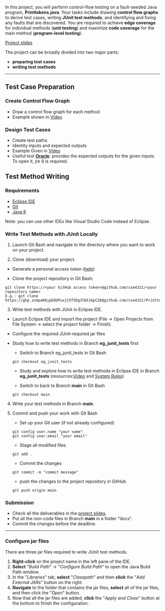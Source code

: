 

In this project, you will perform control-flow testing on a fault-seeded Java program, **Printtokens.java**. Your tasks include drawing **control flow graphs** to derive test cases, writing **JUnit test methods**, and identifying and fixing any faults that are discovered. You are required to achieve **edge coverage** for individual methods (**unit testing**) and maximize **code coverage** for the main method (**program-level testing**).


[Project slides](./project-slides.pdf)

The project can be broadly divided into two major parts: 
- **preparing test cases**
- **writing test methods**

<hr>

## Test Case Preparation

### Create Control Flow Graph
   - Draw a control flow graph for each method
   - Example shown in [Video](https://youtu.be/lj7HY7ENU8Y)

### Design Test Cases 
   - Create test paths
   - Identity inputs and expected outputs
   - Example Given in [Video](https://youtu.be/xfANxegQJnQ)
   - Useful tool [**Oracle**](./oracle/Printtokens_Oracle.jar): provides the expected outputs for the given inputs. To open it, jre 8 is required.

## Test Method Writing

### Requirements

- [Eclipse IDE](https://riyagoel192.medium.com/how-to-download-eclipse-java-ide-on-windows-52608032d6d9) 
- [Git](https://www.howtogeek.com/832083/how-to-install-git-on-windows/)
- [Java 8](https://www.java.com/en/download/manual.jsp)

Note: you can use other IDEs like Visual Studio Code instead of Eclipse. 

### Write Test Methods with JUnit Locally

1. Launch Git Bash and navigate to the directory where you want to work on your project. 

2. Clone (download) your project.
- Generate a personal access token ([help](https://docs.github.com/en/enterprise-server@3.9/authentication/keeping-your-account-and-data-secure/managing-your-personal-access-tokens))
 
- Clone the project repository in Git Bash:
```
git clone https://<your GitHub access token>@github.com/cse4321/<your repository name>
E.g.: git clone https://ghp_zvmpaRAjpE8UPuxjCXf5Dg3lW11GpC2b@github.com/cse4321/PrinttokensTesting.git
```

3. Write test methods with JUnit in Eclipse IDE. 
- Launch Eclipse IDE and import the project (File -> Open Projects from File System -> select the project folder -> Finish)
- Configure the required JUnit-required jar files
- Study how to write test methods in Branch **eg_junit_tests** first

    - Switch to Branch eg_junit_tests in Git Bash 
    ```
    git checkout eg_junit_tests 
    ```
    - Study and explore how to write test methods in Eclipse IDE in Branch **eg_junit_tests** (resources:[Video](https://youtu.be/DuAqP8IRcbY) and [System Rules](https://stefanbirkner.github.io/system-rules/))

    - Switch to back to Branch **main** in Git Bash 
  ```
  git checkout main 
  ```
  
4. Write your test methods in Branch **main**.


5. Commit and push your work with Git Bash
    - Set up your Git user (if not already configured)
    ```
    git config user.name "your name"
    git config user.email "your email" 
    ```
   - Stage all modified files
    ```
    git add .
    ``` 
   - Commit the changes
    ```
    git commit -m "commit message"
    ``` 
   - push the changes to the project repository in GitHub
    ```
    git push origin main
    ``` 

### Submission
- Check all the deliverables in the [project slides](./project-slides.pdf).
- Put all the non-code files in Branch **main** in a folder "docs".
- Commit the changes before the deadline. 



<hr>

### Configure jar files
There are three jar files required to write JUnit test methods.


1. **Right-click** on the project name in the left pane of the IDE.
2. **Select** "*Build Path*" -> "*Configure Build Path*" to open the Java Build Path window.
3. In the "*Libraries*" tab, **select** "*Classpath*" and then **click** the "*Add External JARs*" button on the right.
4. **Navigate** to the folder that contains the jar files, **select** all of the jar files, and then click the "*Open*" button.
5. Now that all the jar files are added, **click** the "*Apply and Close*" button at the bottom to finish the configuration.



